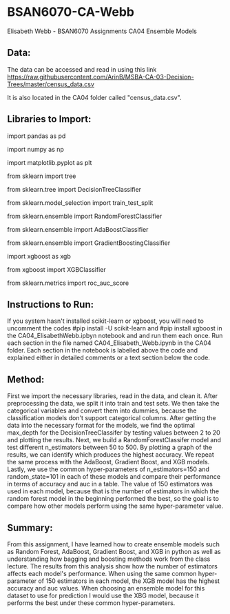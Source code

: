 # BSAN6070-CA-Webb
Elisabeth Webb - BSAN6070 Assignments
CA04 Ensemble Models

## Data: ##
The data can be accessed and read in using this link https://raw.githubusercontent.com/ArinB/MSBA-CA-03-Decision-Trees/master/census_data.csv

It is also located in the CA04 folder called "census_data.csv". 

## Libraries to Import: ##

import pandas as pd

import numpy as np

import matplotlib.pyplot as plt

from sklearn import tree

from sklearn.tree import DecisionTreeClassifier

from sklearn.model_selection import train_test_split

from sklearn.ensemble import RandomForestClassifier

from sklearn.ensemble import AdaBoostClassifier

from sklearn.ensemble import GradientBoostingClassifier 

import xgboost as xgb 

from xgboost import XGBClassifier

from sklearn.metrics import roc_auc_score

## Instructions to Run: ##

If you system hasn't installed scikit-learn or xgboost, you will need to uncomment the codes #pip install -U scikit-learn and #pip install xgboost in the CA04_ElisabethWebb.ipbyn notebook and and run them each once. Run each section in the file named CA04_Elisabeth_Webb.ipynb in the CA04 folder. Each section in the notebook is labelled above the code and explained either in detailed comments or a text section below the code. 

## Method: ##

First we import the necessary libraries, read in the data, and clean it. After preprocessing the data, we split it into train and test sets. We then take the categorical variables and convert them into dummies, because the classification models don't support categorical columns. After getting the data into the necessary format for the models, we find the optimal max_depth for the DecisionTreeClassifer by testing values between 2 to 20 and plotting the results. Next, we build a RandomForestClassifer model and test different n_estimators between 50 to 500. By plotting a graph of the results, we can identify which produces the highest accuracy. We repeat the same process with the AdaBoost, Gradient Boost, and XGB models. Lastly, we use the common hyper-parameters of n_estimators=150 and random_state=101 in each of these models and compare their performance in terms of accuracy and auc in a table. The value of 150 estimators was used in each model, because that is the number of estimators in which the random forest model in the beginning performed the best, so the goal is to compare how other models perform using the same hyper-parameter value. 


## Summary: ##
From this assignment, I have learned how to create ensemble models such as Random Forest, AdaBoost, Gradient Boost, and XGB in python as well as understanding how bagging and boosting methods work from the class lecture. The results from this analysis show how the number of estimators affects each model's performance. When using the same common hyper-parameter of 150 estimators in each model, the XGB model has the highest accuracy and auc values. When choosing an ensemble model for this dataset to use for prediction I would use the XBG model, because it performs the best under these common hyper-parameters.

